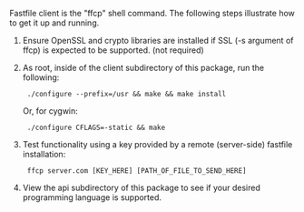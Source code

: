 Fastfile client is the "ffcp" shell command.  The following steps illustrate how to get it up and running.

1. Ensure OpenSSL and crypto libraries are installed if SSL (-s argument of ffcp) is expected to be supported.  (not required)

2. As root, inside of the client subdirectory of this package, run the following:

		./configure --prefix=/usr && make && make install

	Or, for cygwin:

		./configure CFLAGS=-static && make

3. Test functionality using a key provided by a remote (server-side) fastfile installation:

		ffcp server.com [KEY_HERE] [PATH_OF_FILE_TO_SEND_HERE]

4. View the api subdirectory of this package to see if your desired programming language is supported.
